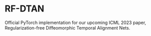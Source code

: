# RF-DTAN
Official PyTorch implementation for our upcoming ICML 2023 paper, Regularization-free Diffeomorphic Temporal Alignment Nets.
